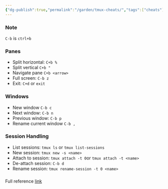 ```yaml
---
{"dg-publish":true,"permalink":"/garden/tmux-cheats/","tags":["cheats"]}
---
```


### Note

`C-b` is `ctrl+b`

### Panes

- Split horizontal: `C+b %`
- Split vertical `C+b "`
- Navigate pane `C+b <arrow>`
- Full screen: `C-b z`
- Exit: `C+d` or `exit`
    

### Windows

- New window `C-b c`
- Next window: `C-b n`
- Previous window: `C-b p`
- Rename current window `C-b ,`
    

### Session Handling

- List sessions: `tmux ls` or `tmux list-sessions`
- New session: `tmux new -s <name>`
- Attach to session: `tmux attach -t 0`or `tmux attach -t <name>`
- De-attach session: `C-b d`
- Rename session: `tmux rename-session -t 0 <name>`
    

### 

Full reference [link](https://www.hamvocke.com/blog/a-quick-and-easy-guide-to-tmux)
​